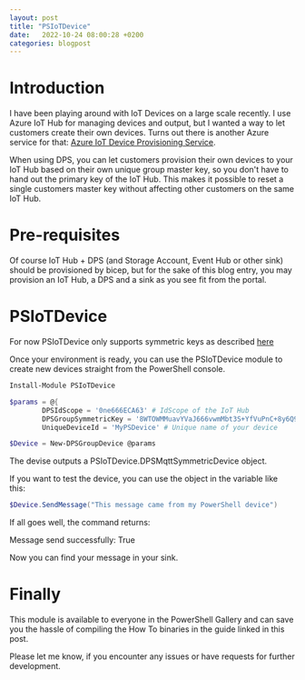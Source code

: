 ```yaml
---
layout: post
title: "PSIoTDevice"
date:   2022-10-24 08:00:28 +0200
categories: blogpost
---
```


# Introduction

I have been playing around with IoT Devices on a large scale recently. I use Azure IoT Hub for managing devices and output, but I wanted a way to let customers create their own devices. Turns out there is another Azure service for that: [Azure IoT Device Provisioning Service](https://learn.microsoft.com/en-us/azure/iot-dps/).

When using DPS, you can let customers provision their own devices to your IoT Hub based on their own unique group master key, so you don't have to hand out the primary key of the IoT Hub. This makes it possible to reset a single customers master key without affecting other customers on the same IoT Hub.

# Pre-requisites

Of course IoT Hub + DPS (and Storage Account, Event Hub or other sink) should be provisioned by bicep, but for the sake of this blog entry, you may provision an IoT Hub, a DPS and a sink as you see fit from the portal.

# PSIoTDevice

For now PSIoTDevice only supports symmetric keys as described [here](https://learn.microsoft.com/en-us/azure/iot-dps/how-to-legacy-device-symm-key?tabs=windows&pivots=programming-language-csharp)

Once your environment is ready, you can use the PSIoTDevice module to create new devices straight from the PowerShell console.

```powershell
Install-Module PSIoTDevice

$params = @{
        DPSIdScope = '0ne666ECA63' # IdScope of the IoT Hub
        DPSGroupSymmetricKey = '8WTOWMMuavYVaJ666vwmMbt3S+YfVuPnC+8y6Q9Icz7pdTD2a29Y+FrAslOxk5rYankO44+GT0SYF0ti0X/LXw==' # Primary key for your enrollment group
        UniqueDeviceId = 'MyPSDevice' # Unique name of your device

$Device = New-DPSGroupDevice @params

```
The devise outputs a PSIoTDevice.DPSMqttSymmetricDevice object.

If you want to test the device, you can use the object in the variable like this:

```powershell
$Device.SendMessage("This message came from my PowerShell device")
```
If all goes well, the command returns:

Message send successfully: True

Now you can find your message in your sink.

# Finally

This module is available to everyone in the PowerShell Gallery and can save you the hassle of compiling the How To binaries in the guide linked in this post.

Please let me know, if you encounter any issues or have requests for further development.